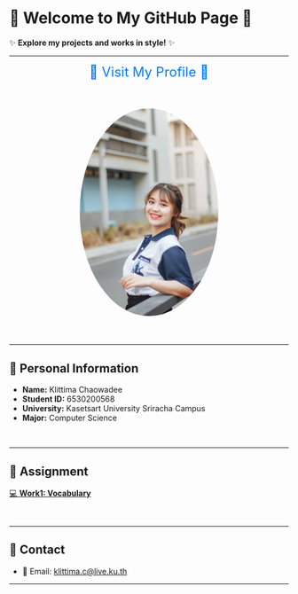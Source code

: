 
# 🎀 Welcome to My GitHub Page 🎀

✨ **Explore my projects and works in style!** ✨

---
<div style="text-align: center;">
  <a href="https://anniemark2522.github.io" style="font-size: 1.5rem; color: #007bff; text-decoration: none;">
    🌸 Visit My Profile 🌸
  </a>
</div>


<br> <!-- เพิ่มการเว้นบรรทัด -->

<img src="assets/image/picture.jpg" width="250px" alt="My Profile" style="border-radius: 50%; margin: 20px 0; display:block; margin-left:auto; margin-right:auto;">


<br> <!-- เพิ่มการเว้นบรรทัด -->

---

## 📌 Personal Information  
- **Name:** Klittima Chaowadee  
- **Student ID:** 6530200568  
- **University:** Kasetsart University Sriracha Campus  
- **Major:** Computer Science  

<br> <!-- เพิ่มการเว้นบรรทัด -->

---

## 🦄 Assignment
[💻 **Work1: Vocabulary**](https://anniemark2522.github.io/vocab/vocabulary)  

<br> <!-- เพิ่มการเว้นบรรทัด -->

---

## 🔗 Contact
- 📧 Email: [klittima.c@live.ku.th](mailto:klittima.c@live.ku.th)

---

